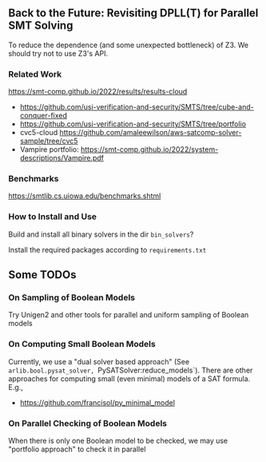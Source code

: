 ## Back to the Future: Revisiting DPLL(T) for Parallel SMT Solving

To reduce the dependence (and some unexpected bottleneck) of Z3. We should try not to use Z3's API.

### Related Work

https://smt-comp.github.io/2022/results/results-cloud

- https://github.com/usi-verification-and-security/SMTS/tree/cube-and-conquer-fixed
- https://github.com/usi-verification-and-security/SMTS/tree/portfolio
- cvc5-cloud https://github.com/amaleewilson/aws-satcomp-solver-sample/tree/cvc5
- Vampire portfolio: https://smt-comp.github.io/2022/system-descriptions/Vampire.pdf

### Benchmarks

https://smtlib.cs.uiowa.edu/benchmarks.shtml


### How to Install and Use

Build and install all binary solvers in the dir `bin_solvers`?

Install the required packages according to `requirements.txt`

## Some TODOs

### On Sampling of Boolean Models

Try Unigen2 and other tools for parallel and uniform sampling of Boolean models

### On Computing Small Boolean Models

Currently, we use a "dual solver based approach" (See `arlib.bool.pysat_solver, `PySATSolver:reduce_models`).
There are other approaches for computing small (even minimal) models of a SAT formula.
E.g., 
- https://github.com/francisol/py_minimal_model

### On Parallel Checking of Boolean Models

When there is only one Boolean model to be checked, we may use "portfolio approach"
to check it in parallel
